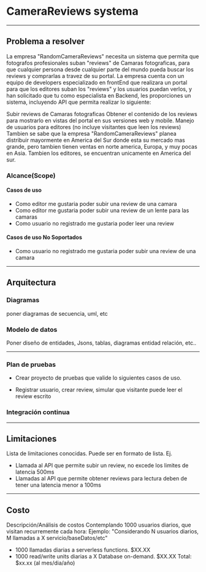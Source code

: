 ﻿# CameraReviews systema
---
## Problema a resolver
La empresa "RandomCameraReviews" necesita un sistema que permita que fotografos profesionales suban "reviews" de Camaras fotograficas, para que cualquier persona desde cualquier parte del mundo pueda buscar los reviews y comprarlas a travez de su portal. La empresa cuenta con un equipo de developers especializado en frontEnd que realizara un portal para que los editores suban los "reviews" y los usuarios puedan verlos, y han solicitado que tu como especialista en Backend, les proporciones un sistema, incluyendo API que permita realizar lo siguiente:

Subir reviews de Camaras fotograficas
Obtener el contenido de los reviews para mostrarlo en vistas del portal en sus versiones web y mobile.
Manejo de usuarios para editores (no incluye visitantes que leen los reviews)
Tambien se sabe que la empresa "RandomCameraReviews" planea distribuir mayormente en America del Sur donde esta su mercado mas grande, pero tambien tienen ventas en norte america, Europa, y muy pocas en Asia. Tambien los editores, se encuentran unicamente en America del sur.

### Alcance(Scope)

#### Casos de uso

* Como editor me gustaria poder subir una review de una camara
* Como editor me gustaria poder subir una review de un lente para las camaras
* Como usuario no registrado me gustaria poder leer una review

#### Casos de uso No Soportados

* Como usuario no registrado me gustaria poder subir una review de una camara

---
## Arquitectura

### Diagramas
poner diagramas de secuencia, uml, etc

### Modelo de datos
Poner diseño de entidades, Jsons, tablas, diagramas entidad relación, etc..

---
### Plan de pruebas
* Crear proyecto de pruebas que valide lo siguientes casos de uso.

- Registrar usuario, crear review, simular que visitante puede leer el review escrito

### Integración continua


---
## Limitaciones
Lista de limitaciones conocidas. Puede ser en formato de lista.
Ej.
* Llamada al API que permite subir un review, no excede los limites de latencia 500ms
* Llamadas al API que permite obtener reviews para lectura deben de tener una latencia menor a 100ms
---
## Costo
Descripción/Análisis de costos
Contemplando 1000 usuarios diarios, que visitan recurremente cada hora:
Ejemplo:
"Considerando N usuarios diarios, M llamadas a X servicio/baseDatos/etc"
* 1000 llamadas diarias a serverless functions. $XX.XX
* 1000 read/write units diarias a X Database on-demand. $XX.XX
Total: $xx.xx (al mes/dia/año)
